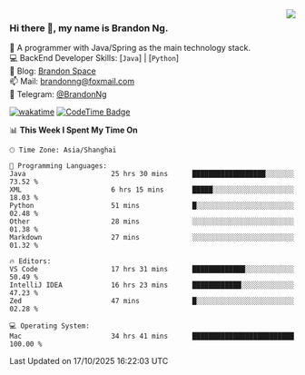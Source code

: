 <img  align="right" src="https://github-readme-stats-brandon0824.vercel.app/api/top-langs/?username=brandon0824&layout=compact">

### Hi there 👋, my name is Brandon Ng.

🌱 A programmer with Java/Spring as the main technology stack.  
💻 BackEnd Developer Skills: [`Java`] | [`Python`]  
📝 Blog: [Brandon Space](https://blog.brandonng.cc)  
📫 Mail: brandonng@foxmail.com  
📰 Telegram: [@BrandonNg](https://t.me/BrandonNg24)  

[![wakatime](https://wakatime.com/badge/user/940cafbf-f9d5-4b24-9a07-19bb072f52bb.svg)](https://wakatime.com/@940cafbf-f9d5-4b24-9a07-19bb072f52bb)
[![CodeTime Badge](https://shields.jannchie.com/endpoint?style=plastic&color=&url=https%3A%2F%2Fapi.codetime.dev%2Fv3%2Fusers%2Fshield%3Fuid%3D128%26minutes%3D10080)](https://codetime.dev)

<!--START_SECTION:waka-->
📊 **This Week I Spent My Time On** 

```text
🕑︎ Time Zone: Asia/Shanghai

💬 Programming Languages: 
Java                     25 hrs 30 mins      ██████████████████░░░░░░░   73.52 % 
XML                      6 hrs 15 mins       █████░░░░░░░░░░░░░░░░░░░░   18.03 % 
Python                   51 mins             █░░░░░░░░░░░░░░░░░░░░░░░░   02.48 % 
Other                    28 mins             ░░░░░░░░░░░░░░░░░░░░░░░░░   01.38 % 
Markdown                 27 mins             ░░░░░░░░░░░░░░░░░░░░░░░░░   01.32 % 

🔥 Editors: 
VS Code                  17 hrs 31 mins      █████████████░░░░░░░░░░░░   50.49 % 
IntelliJ IDEA            16 hrs 23 mins      ████████████░░░░░░░░░░░░░   47.23 % 
Zed                      47 mins             █░░░░░░░░░░░░░░░░░░░░░░░░   02.28 % 

💻 Operating System: 
Mac                      34 hrs 41 mins      █████████████████████████   100.00 % 
```


 Last Updated on 17/10/2025 16:22:03 UTC
<!--END_SECTION:waka-->

